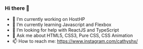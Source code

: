 ### Hi there 👋

- 🔭 I’m currently working on HostHP
- 🌱 I’m currently learning Javascript and Flexbox
- 🤔 I’m looking for help with ReactJS and TypeScript
- 💬 Ask me about HTML5, CSS3, Pure CSS, CSS Animation
- 📫 How to reach me: https://www.instagram.com/cathyshx/
